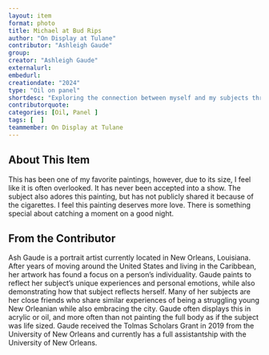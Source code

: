 ```yaml
---
layout: item
format: photo
title: Michael at Bud Rips 
author: "On Display at Tulane"
contributor: "Ashleigh Gaude"
group: 
creator: "Ashleigh Gaude"
externalurl: 
embedurl: 
creationdate: "2024"
type: "Oil on panel"
shortdesc: "Exploring the connection between myself and my subjects through portraiture."
contributorquote: 
categories: [Oil, Panel ]
tags: [  ]
teammember: On Display at Tulane
---
```


## About This Item

This has been one of my favorite paintings, however, due to its size, I feel like it is often overlooked. It has never been accepted into a show. The subject also adores this painting, but has not publicly shared it because of the cigarettes. I feel this painting deserves more love. There is something special about catching a moment on a good night.


## From the Contributor

Ash Gaude is a portrait artist currently located in New Orleans, Louisiana. After years of moving around the United States and living in the Caribbean, her artwork has found a focus on a person’s individuality. Gaude paints to reflect her subject’s unique experiences and personal emotions, while also demonstrating how that subject reflects herself. Many of her subjects are her close friends who share similar experiences of being a struggling young New Orleanian while also embracing the city. Gaude often displays this in acrylic or oil, and more often than not painting the full body as if the subject was life sized. Gaude received the Tolmas Scholars Grant in 2019 from the University of New Orleans and currently has a full assistantship with the University of New Orleans.
